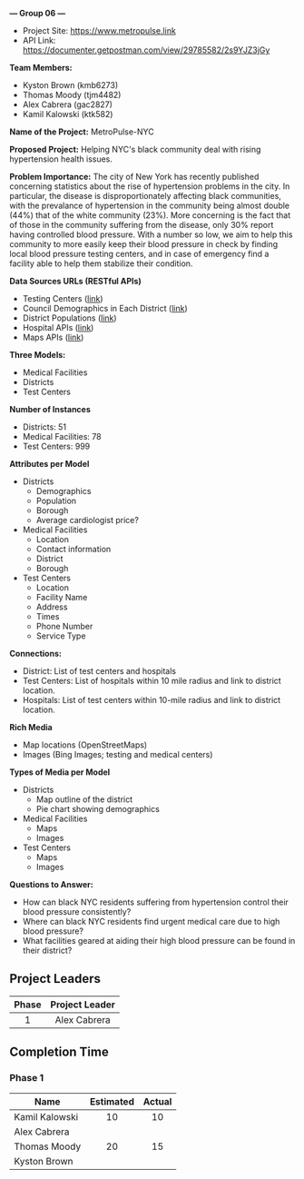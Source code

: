 **— Group 06 —**

- Project Site: https://www.metropulse.link
- API Link: https://documenter.getpostman.com/view/29785582/2s9YJZ3jGy

**Team Members:**



* Kyston Brown (kmb6273)
* Thomas Moody (tjm4482)
* Alex Cabrera (gac2827)
* Kamil Kalowski (ktk582)

**Name of the Project:** MetroPulse-NYC

**Proposed Project:** Helping NYC's black community deal with rising hypertension health issues.

**Problem Importance:** The city of New York has recently published concerning statistics about the rise of hypertension problems in the city. In particular, the disease is disproportionately affecting black communities, with the prevalance of hypertension in the community being almost double (44%) that of the white community (23%). More concerning is the fact that of those in the community suffering from the disease, only 30% report having controlled blood pressure. With a number so low, we aim to help this community to more easily keep their blood pressure in check by finding local blood pressure testing centers, and in case of emergency find a facility able to help them stabilize their condition.

**Data Sources URLs (RESTful APIs)**



* Testing Centers ([link](https://dev.socrata.com/foundry/data.cityofnewyork.us/8eux-rfe8))
* Council Demographics in Each District ([link](https://data.cityofnewyork.us/City-Government/Council-district-breakdown/jqy3-ybjq))
* District Populations ([link](https://data.cityofnewyork.us/City-Government/New-York-City-Population-By-Community-Districts/xi7c-iiu2))
* Hospital APIs ([link](https://data.cityofnewyork.us/Health/NYC-Health-Hospitals-patient-care-locations-2011/f7b6-v6v3))
* Maps APIs ([link](https://www.openstreetmap.org/about/api/))

**Three Models:**



* Medical Facilities
* Districts
* Test Centers

**Number of Instances**



* Districts: 51
* Medical Facilities: 78
* Test Centers: 999

**Attributes per Model**



* Districts 
    * Demographics
    * Population
    * Borough
    * Average cardiologist price?
* Medical Facilities
    * Location
    * Contact information
    * District
    * Borough
* Test Centers
    * Location
    * Facility Name
    * Address
    * Times
    * Phone Number
    * Service Type

**Connections:**



* District: List of test centers and hospitals
* Test Centers: List of hospitals within 10 mile radius and link to district location.
* Hospitals: List of test centers within 10-mile radius and link to district location.

**Rich Media**



* Map locations (OpenStreetMaps)
* Images (Bing Images; testing and medical centers)

**Types of Media per Model**



* Districts
    * Map outline of the district
    * Pie chart showing demographics
* Medical Facilities
    * Maps
    * Images
* Test Centers
    * Maps
    * Images

**Questions to Answer:**



* How can black NYC residents suffering from hypertension control their blood pressure consistently?
* Where can black NYC residents find urgent medical care due to high blood pressure?
* What facilities geared at aiding their high blood pressure can be found in their district?



## Project Leaders
| Phase | Project Leader        |
| :---: | :-------: |
| 1     | Alex Cabrera   |

## Completion Time
### Phase 1
| Name               | Estimated     | Actual        |
| ------------------ | :-----------: | :-----------: |
| Kamil Kalowski    |  10           | 10                 |
| Alex Cabrera      |             |                  |
| Thomas Moody      |  20           | 15                 |
| Kyston Brown      |             |                  |

